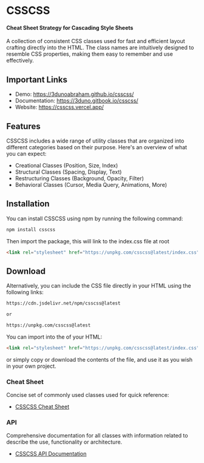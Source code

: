 # CSSCSS
#### Cheat Sheet Strategy for Cascading Style Sheets 

A collection of consistent CSS classes used for fast and efficient layout crafting directly into the HTML. The class names are intuitively designed to resemble CSS properties, making them easy to remember and use effectively.

## Important Links
- Demo: https://3dunoabraham.github.io/csscss/
- Documentation: https://3duno.gitbook.io/csscss/
- Website: https://csscss.vercel.app/


## Features
CSSCSS includes a wide range of utility classes that are organized into different categories based on their purpose. Here's an overview of what you can expect:
- Creational Classes (Position, Size, Index)
- Structural Classes (Spacing, Display, Text)
- Restructuring Classes (Background, Opacity, Filter)
- Behavioral Classes (Cursor, Media Query, Animations, More)


## Installation
You can install CSSCSS using npm by running the following command:
```bash
npm install csscss
```
Then import the package, this will link to the index.css file at root
```html
<link rel="stylesheet" href="https://unpkg.com/csscss@latest/index.css">
```

## Download
Alternatively, you can include the CSS file directly in your HTML using the following links:
```bash
https://cdn.jsdelivr.net/npm/csscss@latest

or

https://unpkg.com/csscss@latest
```
You can import into the <head> of your HTML:
```html
<link rel="stylesheet" href="https://unpkg.com/csscss@latest/index.css">
```

or simply copy or download the contents of the file, and use it as you wish in your own project.

### Cheat Sheet
Concise set of commonly used classes used for quick reference:
- [CSSCSS Cheat Sheet](https://3duno.gitbook.io/csscss/where-to-start/cheat-sheet)
### API
Comprehensive documentation for all classes with information related to describe the use, functionality or architecture.
- [CSSCSS API Documentation](https://3duno.gitbook.io/csscss/documentation/api)